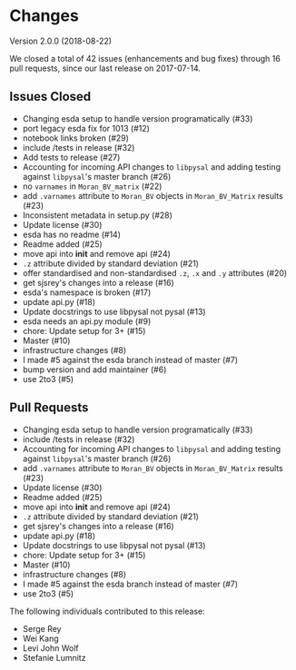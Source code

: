 # Changes

Version 2.0.0 (2018-08-22)

We closed a total of 42 issues (enhancements and bug fixes) through 16 pull requests, since our last release on 2017-07-14.

## Issues Closed
  - Changing esda setup to handle version programatically (#33)
  - port legacy esda fix for 1013  (#12)
  - notebook links broken (#29)
  - include /tests in release (#32)
  - Add tests to release (#27)
  - Accounting for incoming API changes to `libpysal` and adding testing against `libpysal`'s master branch (#26)
  - no `varnames` in `Moran_BV_matrix` (#22)
  - add `.varnames` attribute to `Moran_BV` objects in `Moran_BV_Matrix` results (#23)
  - Inconsistent metadata in setup.py (#28)
  - Update license (#30)
  - esda has no readme (#14)
  - Readme added (#25)
  - move api into __init__ and remove api (#24)
  - `.z` attribute divided by standard deviation (#21)
  - offer standardised and non-standardised `.z`, `.x` and `.y` attributes (#20)
  - get sjsrey's changes into a release (#16)
  - esda's namespace is broken (#17)
  - update api.py (#18)
  - Update docstrings to use libpysal not pysal (#13)
  - esda needs an api.py module (#9)
  - chore: Update setup for 3+ (#15)
  - Master (#10)
  - infrastructure changes (#8)
  - I made #5 against the esda branch instead of master (#7)
  - bump version and add maintainer (#6)
  - use 2to3 (#5)

## Pull Requests
  - Changing esda setup to handle version programatically (#33)
  - include /tests in release (#32)
  - Accounting for incoming API changes to `libpysal` and adding testing against `libpysal`'s master branch (#26)
  - add `.varnames` attribute to `Moran_BV` objects in `Moran_BV_Matrix` results (#23)
  - Update license (#30)
  - Readme added (#25)
  - move api into __init__ and remove api (#24)
  - `.z` attribute divided by standard deviation (#21)
  - get sjsrey's changes into a release (#16)
  - update api.py (#18)
  - Update docstrings to use libpysal not pysal (#13)
  - chore: Update setup for 3+ (#15)
  - Master (#10)
  - infrastructure changes (#8)
  - I made #5 against the esda branch instead of master (#7)
  - use 2to3 (#5)

The following individuals contributed to this release:

  - Serge Rey
  - Wei Kang
  - Levi John Wolf
  - Stefanie Lumnitz
